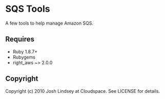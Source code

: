 SQS Tools
=========

A few tools to help manage Amazon SQS.

Requires
--------

* Ruby 1.8.7+
* Rubygems
* right_aws ~> 2.0.0

Copyright
---------

Copyright (c) 2010 Josh Lindsey at Cloudspace. See LICENSE for details.

